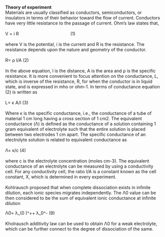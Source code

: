 <b>Theory of experiment</b>
<br>
Materials are usually classified as conductors, semiconductors, or insulators in terms of their behavior toward the flow of current. Conductors have very little resistance to the passage of current. Ohm’s law states that, <br>
<br>
 V = i R &nbsp;&nbsp;&nbsp;&nbsp;&nbsp;&nbsp;&nbsp;&nbsp;&nbsp;&nbsp;&nbsp;&nbsp;&nbsp;&nbsp;&nbsp;&nbsp;&nbsp;&nbsp;&nbsp;&nbsp;&nbsp;&nbsp;&nbsp;&nbsp;&nbsp;&nbsp;&nbsp;&nbsp;&nbsp;&nbsp;&nbsp;&nbsp;&nbsp;&nbsp;&nbsp;&nbsp;&nbsp;&nbsp;&nbsp;&nbsp;	(1)<br>
<br>
where V is the potential, i is the current and R is the resistance. The resistance depends upon the nature and geometry of the conductor.<br>
<br>
 R= ρ  l/A				    		(2)<br>
<br>
In the above equation, l is the distance, A is the area and ρ is the specific resistance. It is more convenient to focus attention on the conductance, L, which is inverse of the resistance, R, for when the conductor is in liquid state, and is expressed in mho or ohm-1. In terms of conductance equation (2) is written as<br>
<br>
 L= κ A/l					     	(3)<br>
<br>
Where κ is the specific conductance, i.e., the conductance of a tube of material 1 cm long having a cross section of 1 cm2. The equivalent conductance (Λ) is defined as the conductance of a solution containing 1 gram equivalent of electrolyte such that the entire solution is placed between two electrodes 1 cm apart. The specific conductance of an electrolyte solution is related to equivalent conductance as<br>
<br>
 Λ= κ/c							(4)<br>
<br>
where c is the electrolyte concentration (moles cm-3). The equivalent conductance of an electrolyte can be measured by using a conductivity cell. For any conductivity cell, the ratio l/A is a constant known as the cell constant, X, which is determined in every experiment. <br>
<br>
Kohlrausch proposed that when complete dissociation exists in infinite dilution, each ionic species migrates independently. The Λ0 value can be then considered to be the sum of equivalent ionic conductance at infinite dilution<br>

 Λ0= λ_(0 )^++ λ_0^-						(9)<br>
<br>
Kholrausch additivity law can be used to obtain Λ0 for a weak electrolyte, which can be further connect to the degree of dissociation of the same.

